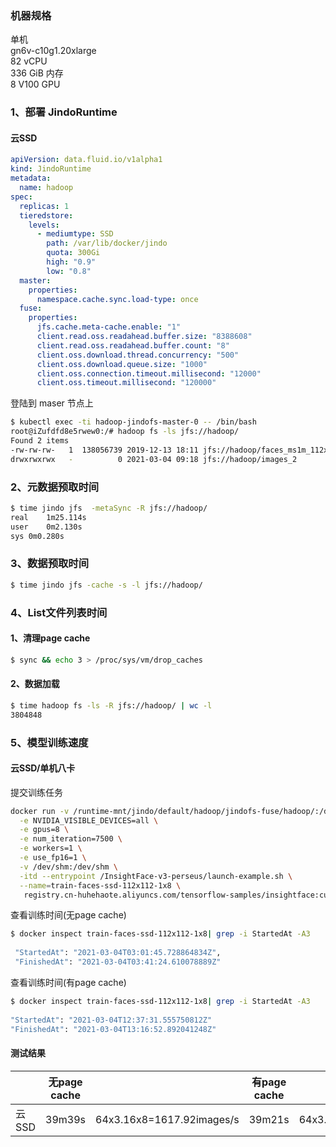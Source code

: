 ### 机器规格
单机<br/>
gn6v-c10g1.20xlarge<br/>
82 vCPU<br/>
336 GiB 内存<br/>
8 V100 GPU


### 1、部署 JindoRuntime
#### 云SSD
```yaml
apiVersion: data.fluid.io/v1alpha1
kind: JindoRuntime
metadata:
  name: hadoop
spec:
  replicas: 1
  tieredstore:
    levels:
      - mediumtype: SSD
        path: /var/lib/docker/jindo
        quota: 300Gi
        high: "0.9"
        low: "0.8"
  master:
    properties:
      namespace.cache.sync.load-type: once
  fuse:
    properties:
      jfs.cache.meta-cache.enable: "1"
      client.read.oss.readahead.buffer.size: "8388608"
      client.read.oss.readahead.buffer.count: "8"
      client.oss.download.thread.concurrency: "500"
      client.oss.download.queue.size: "1000"
      client.oss.connection.timeout.millisecond: "12000"
      client.oss.timeout.millisecond: "120000"
```
登陆到 maser 节点上
```bash
$ kubectl exec -ti hadoop-jindofs-master-0 -- /bin/bash
root@iZufdfd8e5rwew0:/# hadoop fs -ls jfs://hadoop/
Found 2 items
-rw-rw-rw-   1  138056739 2019-12-13 18:11 jfs://hadoop/faces_ms1m_112x112_2.pickle
drwxrwxrwx   -          0 2021-03-04 09:18 jfs://hadoop/images_2
```




### 2、元数据预取时间
```bash
$ time jindo jfs  -metaSync -R jfs://hadoop/
real	1m25.114s
user	0m2.130s
sys	0m0.280s
```
### 3、数据预取时间
```bash
$ time jindo jfs -cache -s -l jfs://hadoop/
```
### 4、List文件列表时间


#### 1、清理page cache
```bash
$ sync && echo 3 > /proc/sys/vm/drop_caches
```
#### 2、数据加载
```bash
$ time hadoop fs -ls -R jfs://hadoop/ | wc -l
3804848
```
### 5、模型训练速度


#### 云SSD/单机八卡
提交训练任务


```bash
docker run -v /runtime-mnt/jindo/default/hadoop/jindofs-fuse/hadoop/:/data \
  -e NVIDIA_VISIBLE_DEVICES=all \
  -e gpus=8 \
  -e num_iteration=7500 \
  -e workers=1 \
  -e use_fp16=1 \
  -v /dev/shm:/dev/shm \
  -itd --entrypoint /InsightFace-v3-perseus/launch-example.sh \
  --name=train-faces-ssd-112x112-1x8 \
   registry.cn-huhehaote.aliyuncs.com/tensorflow-samples/insightface:cuda10.0-1.2.2-1.3-py36
```


查看训练时间(无page cache)
```bash
$ docker inspect train-faces-ssd-112x112-1x8| grep -i StartedAt -A3
            
 "StartedAt": "2021-03-04T03:01:45.728864834Z",
 "FinishedAt": "2021-03-04T03:41:24.610078889Z"
```
查看训练时间(有page cache)
```bash
$ docker inspect train-faces-ssd-112x112-1x8| grep -i StartedAt -A3
            
"StartedAt": "2021-03-04T12:37:31.555750812Z"
"FinishedAt": "2021-03-04T13:16:52.892041248Z"
```
#### 测试结果
|  | 无page cache |  | 有page cache |  |
| --- | --- | --- | --- | --- |
| 云SSD | 39m39s | 64x3.16x8=1617.92images/s | 39m21s | 64x3.18x8=1628.16images/s |



